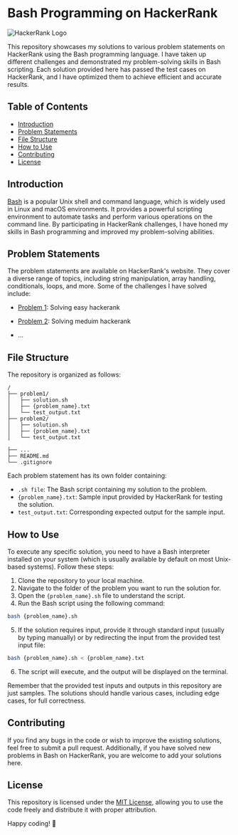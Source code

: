 # Bash Programming on HackerRank

![HackerRank Logo](https://hrcdn.net/community-frontend/assets/brand/logo-new-white-green-a5cb7f2f.svg)

This repository showcases my solutions to various problem statements on HackerRank using the Bash programming language. I have taken up different challenges and demonstrated my problem-solving skills in Bash scripting. Each solution provided here has passed the test cases on HackerRank, and I have optimized them to achieve efficient and accurate results.

## Table of Contents

- [Introduction](#introduction)
- [Problem Statements](#problem-statements)
- [File Structure](#file-structure)
- [How to Use](#how-to-use)
- [Contributing](#contributing)
- [License](#license)

## Introduction

[Bash](https://www.gnu.org/software/bash/) is a popular Unix shell and command language, which is widely used in Linux and macOS environments. It provides a powerful scripting environment to automate tasks and perform various operations on the command line. By participating in HackerRank challenges, I have honed my skills in Bash programming and improved my problem-solving abilities.

## Problem Statements

The problem statements are available on HackerRank's website. They cover a diverse range of topics, including string manipulation, array handling, conditionals, loops, and more. Some of the challenges I have solved include:

- [Problem 1](https://github.com/Dappa88/Bash/tree/main/Easy/Numbers): Solving easy hackerank
- [Problem 2](https://github.com/Dappa88/Bash/tree/main/Medium): Solving meduim hackerank

- ...

## File Structure

The repository is organized as follows:

```
/
├── problem1/
│   ├── solution.sh
│   ├── {problem_name}.txt
│   └── test_output.txt
├── problem2/
│   ├── solution.sh
│   ├── {problem_name}.txt
│   └── test_output.txt

├── ...
├── README.md
└── .gitignore
```

Each problem statement has its own folder containing:
- `.sh file`: The Bash script containing my solution to the problem.
- `{problem_name}.txt`: Sample input provided by HackerRank for testing the solution.
- `test_output.txt`: Corresponding expected output for the sample input.

## How to Use

To execute any specific solution, you need to have a Bash interpreter installed on your system (which is usually available by default on most Unix-based systems). Follow these steps:

1. Clone the repository to your local machine.
2. Navigate to the folder of the problem you want to run the solution for.
3. Open the `{problem_name}.sh` file to understand the script.
4. Run the Bash script using the following command:

```bash
bash {problem_name}.sh
```

5. If the solution requires input, provide it through standard input (usually by typing manually) or by redirecting the input from the provided test input file:

```bash
bash {problem_name}.sh < {problem_name}.txt
```

6. The script will execute, and the output will be displayed on the terminal.

Remember that the provided test inputs and outputs in this repository are just samples. The solutions should handle various cases, including edge cases, for full correctness.

## Contributing

If you find any bugs in the code or wish to improve the existing solutions, feel free to submit a pull request. Additionally, if you have solved new problems in Bash on HackerRank, you are welcome to add your solutions here.

## License

This repository is licensed under the [MIT License](LICENSE), allowing you to use the code freely and distribute it with proper attribution.

Happy coding! :rocket:
